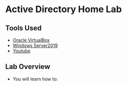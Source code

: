 # Active Directory Home Lab

## Tools Used
- [Oracle VirtualBox](https://www.virtualbox.org/)
- [Windows Server2019](https://info.microsoft.com/ww-landing-windows-server-2019.html)
- [Youtube](https://www.youtube.com/watch?v=MHsI8hJmggI)


## Lab Overview
- You will learn how to:

